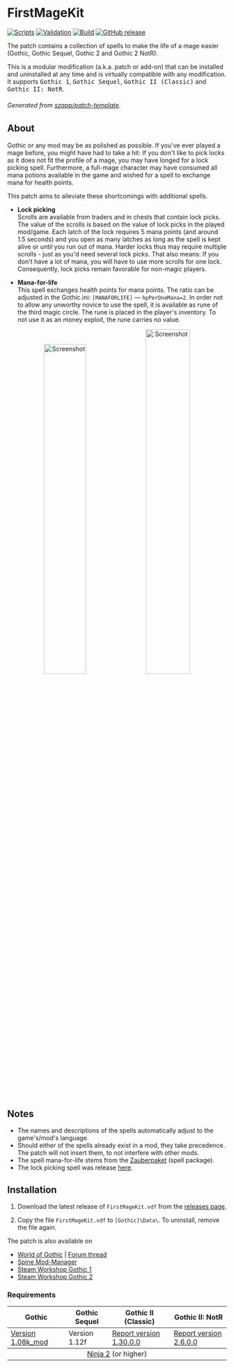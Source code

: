 # FirstMageKit

[![Scripts](https://github.com/szapp/FirstMageKit/actions/workflows/scripts.yml/badge.svg)](https://github.com/szapp/FirstMageKit/actions/workflows/scripts.yml)
[![Validation](https://github.com/szapp/FirstMageKit/actions/workflows/validation.yml/badge.svg)](https://github.com/szapp/FirstMageKit/actions/workflows/validation.yml)
[![Build](https://github.com/szapp/FirstMageKit/actions/workflows/build.yml/badge.svg)](https://github.com/szapp/FirstMageKit/actions/workflows/build.yml)
[![GitHub release](https://img.shields.io/github/v/release/szapp/FirstMageKit.svg)](https://github.com/szapp/FirstMageKit/releases/latest)

The patch contains a collection of spells to make the life of a mage easier (Gothic, Gothic Sequel, Gothic 2 and Gothic 2 NotR).

This is a modular modification (a.k.a. patch or add-on) that can be installed and uninstalled at any time and is virtually compatible with any modification.
It supports <kbd>Gothic 1</kbd>, <kbd>Gothic Sequel</kbd>, <kbd>Gothic II (Classic)</kbd> and <kbd>Gothic II: NotR</kbd>.

###### Generated from [szapp/patch-template](https://github.com/szapp/patch-template).

## About

Gothic or any mod may be as polished as possible. If you've ever played a mage before, you might have had to take a hit: If you don't like to pick locks as it does not fit the profile of a mage, you may have longed for a lock picking spell. Furthermore, a full-mage character may have consumed all mana potions available in the game and wished for a spell to exchange mana for health points.

This patch aims to alleviate these shortcomings with additional spells.

- **Lock picking**  
  Scrolls are available from traders and in chests that contain lock picks. The value of the scrolls is based on the value of lock picks in the played mod/game. Each latch of the lock requires 5 mana points (and around 1.5 seconds) and you open as many latches as long as the spell is kept alive or until you run out of mana. Harder locks thus may require multiple scrolls - just as you'd need several lock picks. That also means: If you don't have a lot of mana, you will have to use more scrolls for one lock. Consequently, lock picks remain favorable for non-magic players.

- **Mana-for-life**  
  This spell exchanges health points for mana points. The ratio can be adjusted in the Gothic.ini: `[MANAFORLIFE]` — `hpPerOneMana=2`. In order not to allow any unworthy novice to use the spell, it is available as rune of the third magic circle. The rune is placed in the player's inventory. To not use it as an money exploit, the rune carries no value.

<div align="center">
<img src="https://github.com/szapp/FirstMageKit/assets/20203034/8b664ca4-27e1-4087-8276-8aba74078835" alt="Screenshot" width="44%" /> &nbsp;
<img src="https://github.com/szapp/FirstMageKit/assets/20203034/c4411525-9809-4b81-9af8-cc23033977b8" alt="Screenshot" width="45%" />
</div>

## Notes

* The names and descriptions of the spells automatically adjust to the game's/mod's language.
* Should either of the spells already exist in a mod, they take precedence. The patch will not insert them, to not interfere with other mods.
* The spell mana-for-life stems from the [Zauberpaket](https://forum.worldofplayers.de/forum/threads/1468949) (spell package).
* The lock picking spell was release [here](https://forum.worldofplayers.de/forum/threads/1547129).

## Installation

1. Download the latest release of `FirstMageKit.vdf` from the [releases page](https://github.com/szapp/FirstMageKit/releases/latest).

2. Copy the file `FirstMageKit.vdf` to `[Gothic]\Data\`. To uninstall, remove the file again.

The patch is also available on
- [World of Gothic](https://www.worldofgothic.de/dl/download_620.htm) | [Forum thread](https://forum.worldofplayers.de/forum/threads/1547130)
- [Spine Mod-Manager](https://clockwork-origins.com/spine/)
- [Steam Workshop Gothic 1](https://steamcommunity.com/sharedfiles/filedetails/?id=2787318379)
- [Steam Workshop Gothic 2](https://steamcommunity.com/sharedfiles/filedetails/?id=2787317718)

### Requirements

<table><thead><tr><th>Gothic</th><th>Gothic Sequel</th><th>Gothic II (Classic)</th><th>Gothic II: NotR</th></tr></thead>
<tbody><tr><td><a href="https://www.worldofgothic.de/dl/download_6.htm">Version 1.08k_mod</a></td><td>Version 1.12f</td><td><a href="https://www.worldofgothic.de/dl/download_278.htm">Report version 1.30.0.0</a></td><td><a href="https://www.worldofgothic.de/dl/download_278.htm">Report version 2.6.0.0</a></td></tr></tbody>
<tbody><tr><td colspan="4" align="center"><a href="https://github.com/szapp/Ninja">Ninja 2</a> (or higher)</td></tr></tbody></table>

<!--

If you are interested in writing your own patch, please do not copy this patch!
Instead refer to the PATCH TEMPLATE to build a fundation that is customized to your needs!
The patch template can found at https://github.com/szapp/patch-template.

-->

